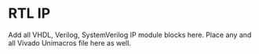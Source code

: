 # RTL IP

Add all VHDL, Verilog, SystemVerilog IP module blocks here. Place any and all Vivado Unimacros file
here as well.

